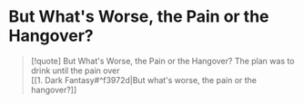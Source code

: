 # But What's Worse, the Pain or the Hangover?

> [!quote] But What's Worse, the Pain or the Hangover?
The plan was to drink until the pain over  
[[1. Dark Fantasy#^f3972d|But what's worse, the pain or the hangover?]]

